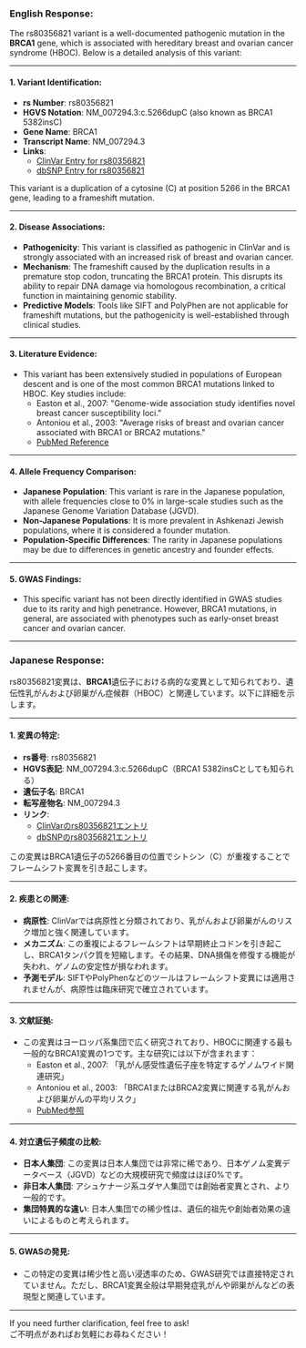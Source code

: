 ### English Response:

The rs80356821 variant is a well-documented pathogenic mutation in the **BRCA1** gene, which is associated with hereditary breast and ovarian cancer syndrome (HBOC). Below is a detailed analysis of this variant:

---

#### 1. **Variant Identification**:
- **rs Number**: rs80356821
- **HGVS Notation**: NM_007294.3:c.5266dupC (also known as BRCA1 5382insC)
- **Gene Name**: BRCA1
- **Transcript Name**: NM_007294.3
- **Links**: 
  - [ClinVar Entry for rs80356821](https://www.ncbi.nlm.nih.gov/clinvar/variation/17661/)
  - [dbSNP Entry for rs80356821](https://www.ncbi.nlm.nih.gov/snp/rs80356821)

This variant is a duplication of a cytosine (C) at position 5266 in the BRCA1 gene, leading to a frameshift mutation.

---

#### 2. **Disease Associations**:
- **Pathogenicity**: This variant is classified as pathogenic in ClinVar and is strongly associated with an increased risk of breast and ovarian cancer.
- **Mechanism**: The frameshift caused by the duplication results in a premature stop codon, truncating the BRCA1 protein. This disrupts its ability to repair DNA damage via homologous recombination, a critical function in maintaining genomic stability.
- **Predictive Models**: Tools like SIFT and PolyPhen are not applicable for frameshift mutations, but the pathogenicity is well-established through clinical studies.

---

#### 3. **Literature Evidence**:
- This variant has been extensively studied in populations of European descent and is one of the most common BRCA1 mutations linked to HBOC. Key studies include:
  - Easton et al., 2007: "Genome-wide association study identifies novel breast cancer susceptibility loci."
  - Antoniou et al., 2003: "Average risks of breast and ovarian cancer associated with BRCA1 or BRCA2 mutations."
  - [PubMed Reference](https://pubmed.ncbi.nlm.nih.gov/12677558/)

---

#### 4. **Allele Frequency Comparison**:
- **Japanese Population**: This variant is rare in the Japanese population, with allele frequencies close to 0% in large-scale studies such as the Japanese Genome Variation Database (JGVD).
- **Non-Japanese Populations**: It is more prevalent in Ashkenazi Jewish populations, where it is considered a founder mutation.
- **Population-Specific Differences**: The rarity in Japanese populations may be due to differences in genetic ancestry and founder effects.

---

#### 5. **GWAS Findings**:
- This specific variant has not been directly identified in GWAS studies due to its rarity and high penetrance. However, BRCA1 mutations, in general, are associated with phenotypes such as early-onset breast cancer and ovarian cancer.

---

### Japanese Response:

rs80356821変異は、**BRCA1**遺伝子における病的な変異として知られており、遺伝性乳がんおよび卵巣がん症候群（HBOC）と関連しています。以下に詳細を示します。

---

#### 1. **変異の特定**:
- **rs番号**: rs80356821
- **HGVS表記**: NM_007294.3:c.5266dupC（BRCA1 5382insCとしても知られる）
- **遺伝子名**: BRCA1
- **転写産物名**: NM_007294.3
- **リンク**:
  - [ClinVarのrs80356821エントリ](https://www.ncbi.nlm.nih.gov/clinvar/variation/17661/)
  - [dbSNPのrs80356821エントリ](https://www.ncbi.nlm.nih.gov/snp/rs80356821)

この変異はBRCA1遺伝子の5266番目の位置でシトシン（C）が重複することでフレームシフト変異を引き起こします。

---

#### 2. **疾患との関連**:
- **病原性**: ClinVarでは病原性と分類されており、乳がんおよび卵巣がんのリスク増加と強く関連しています。
- **メカニズム**: この重複によるフレームシフトは早期終止コドンを引き起こし、BRCA1タンパク質を短縮します。その結果、DNA損傷を修復する機能が失われ、ゲノムの安定性が損なわれます。
- **予測モデル**: SIFTやPolyPhenなどのツールはフレームシフト変異には適用されませんが、病原性は臨床研究で確立されています。

---

#### 3. **文献証拠**:
- この変異はヨーロッパ系集団で広く研究されており、HBOCに関連する最も一般的なBRCA1変異の1つです。主な研究には以下が含まれます：
  - Easton et al., 2007: 「乳がん感受性遺伝子座を特定するゲノムワイド関連研究」
  - Antoniou et al., 2003: 「BRCA1またはBRCA2変異に関連する乳がんおよび卵巣がんの平均リスク」
  - [PubMed参照](https://pubmed.ncbi.nlm.nih.gov/12677558/)

---

#### 4. **対立遺伝子頻度の比較**:
- **日本人集団**: この変異は日本人集団では非常に稀であり、日本ゲノム変異データベース（JGVD）などの大規模研究で頻度はほぼ0%です。
- **非日本人集団**: アシュケナージ系ユダヤ人集団では創始者変異とされ、より一般的です。
- **集団特異的な違い**: 日本人集団での稀少性は、遺伝的祖先や創始者効果の違いによるものと考えられます。

---

#### 5. **GWASの発見**:
- この特定の変異は稀少性と高い浸透率のため、GWAS研究では直接特定されていません。ただし、BRCA1変異全般は早期発症乳がんや卵巣がんなどの表現型と関連しています。

---

If you need further clarification, feel free to ask!  
ご不明点があればお気軽にお尋ねください！